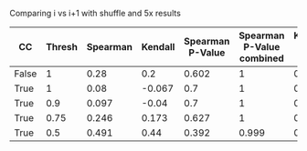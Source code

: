 Comparing i vs i+1 with shuffle and 5x results


| CC    | Thresh | Spearman | Kendall | Spearman P-Value | Spearman P-Value combined | Kendall P-Value | Kendall P-Value combined |
| ----- | ------ | -------- | ------- | ---------------- | ------------------------- | --------------- | ------------------------ |
| False | 1      | 0.28     | 0.2     | 0.602            | 1                         | 0.712           | 1                        |
| True  | 1      | 0.08     | -0.067  | 0.7              | 1                         | 0.631           | 1                        |
| True  | 0.9    | 0.097    | -0.04   | 0.7              | 1                         | 0.659           | 1                        |
| True  | 0.75   | 0.246    | 0.173   | 0.627            | 1                         | 0.709           | 1                        |
| True  | 0.5    | 0.491    | 0.44    | 0.392            | 0.999                     | 0.415           | 1                        |
